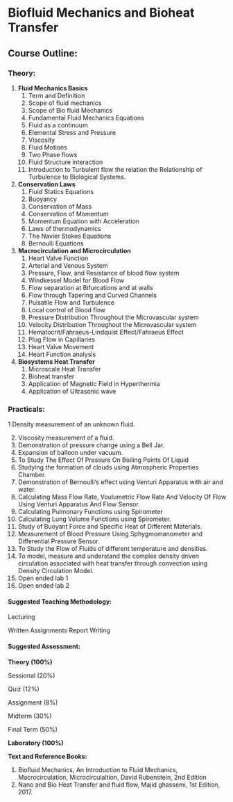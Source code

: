 # **Biofluid Mechanics and Bioheat Transfer**

## **Course Outline:**

### **Theory:**
1. **Fluid Mechanics Basics**
   1. Term and Definition
   1. Scope of fluid mechanics
   1. Scope of Bio fluid Mechanics
   1. Fundamental Fluid Mechanics Equations
   1. Fluid as a continuum
   1. Elemental Stress and Pressure
   1. Viscosity
   1. Fluid Motions
   1. Two Phase flows
   1. Fluid Structure interaction
   1. Introduction to Turbulent flow the relation the Relationship of Turbulence to Biological Systems.
1. **Conservation Laws**
   1. Fluid Statics Equations
   1. Buoyancy
   1. Conservation of Mass
   1. Conservation of Momentum
   1. Momentum Equation with Acceleration
   1. Laws of thermodynamics
   1. The Navier Stokes Equations
   1. Bernoulli Equations
1. **Macrocirculation and Microcirculation**
   1. Heart Valve Function
   1. Arterial and Venous System
   1. Pressure, Flow, and Resistance of blood flow system
   1. Windkessel Model for Blood Flow
   1. Flow separation at Bifurcations and at walls
   1. Flow through Tapering and Curved Channels
   1. Pulsatile Flow and Turbulence
   1. Local control of Blood flow
   1. Pressure Distribution Throughout the Microvascular system
   1. Velocity Distribution Throughout the Microvascular system
   1. Hematocrit/Fahraeus–Lindquist Effect/Fahraeus Effect
   1. Plug Flow in Capillaries
   1. Heart Valve Movement
   1. Heart Function analysis
1. **Biosystems Heat Transfer**
   1. Microscale Heat Transfer
   1. Bioheat transfer
   1. Application of Magnetic Field in Hyperthermia
   1. Application of Ultrasonic wave

### **Practicals:**
1	Density measurement of an unknown fluid.

2. Viscosity measurement of a fluid.
2. Demonstration of pressure change using a Bell Jar.
2. Expansion of balloon under vacuum.
2. To Study The Effect Of Pressure On Boiling Points Of Liquid
2. Studying the formation of clouds using Atmospheric Properties Chamber.
2. Demonstration of Bernoulli’s effect using Venturi Apparatus with air and water.
2. Calculating Mass Flow Rate, Voulumetric Flow Rate And Velocity Of Flow Using Venturi Apparatus And Flow Sensor.
2. Calculating Pulmonary Functions using Spirometer
2. Calculating Lung Volume Functions using Spirometer.
2. Study of Buoyant Force and Specific Heat of Different Materials.
2. Measurement of Blood Pressure Using Sphygmomanometer and Differential Pressure Sensor.
2. To Study the Flow of Fluids of different temperature and densities.
2. To model, measure and understand the complex density driven circulation associated with heat transfer through convection using Density Circulation Model.
2. Open ended lab 1
2. Open ended lab 2
#### **Suggested Teaching Methodology:**
Lecturing

Written Assignments Report Writing
#### **Suggested Assessment:**
**Theory (100%)**

Sessional (20%)

Quiz (12%)

Assignment (8%)

Midterm (30%)

Final Term (50%)

**Laboratory (100%)**

**Text and Reference Books:**

1. Biofluid Mechanics, An Introduction to Fluid Mechanics, Macrocirculation, Microcirculaltion, David Rubenstein, 2nd Edition
1. Nano and Bio Heat Transfer and fluid flow, Majid ghassemi, 1st Edition, 2017.

